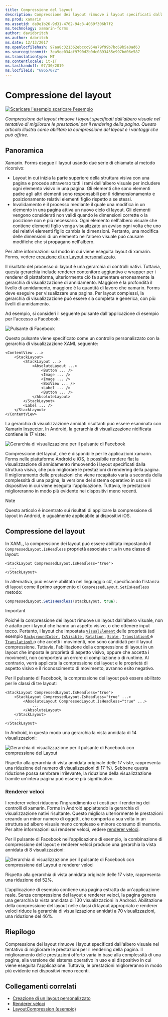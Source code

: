 ```yaml
---
title: Compressione del layout
description: Compressione dei layout rimuove i layout specificati dall'albero visuale nel tentativo di migliorare le prestazioni per il rendering della pagina. Questo articolo illustra come abilitare la compressione del layout e i vantaggi che può offrire.
ms.prod: xamarin
ms.assetid: da9e1b26-9d31-4762-94c3-4039f306b7f2
ms.technology: xamarin-forms
author: davidbritch
ms.author: dabritch
ms.date: 12/13/2017
ms.openlocfilehash: 97aa8c321362ebccc954a79f99b7bc69b5a0ad63
ms.sourcegitcommit: 3ea9ee034af9790d2b0dc0893435e997bd06e587
ms.translationtype: MT
ms.contentlocale: it-IT
ms.lasthandoff: 07/30/2019
ms.locfileid: "68657072"
---
```

# <a name="layout-compression"></a>Compressione del layout

[![Scaricare l'esempio](~/media/shared/download.png) scaricare l'esempio](https://docs.microsoft.com/samples/xamarin/xamarin-forms-samples/userinterface-layoutcompression)

_Compressione dei layout rimuove i layout specificati dall'albero visuale nel tentativo di migliorare le prestazioni per il rendering della pagina. Questo articolo illustra come abilitare la compressione del layout e i vantaggi che può offrire._

## <a name="overview"></a>Panoramica

Xamarin. Forms esegue il layout usando due serie di chiamate al metodo ricorsivo:

- Layout in cui inizia la parte superiore della struttura visiva con una pagina e procede attraverso tutti i rami dell'albero visuale per includere ogni elemento visivo in una pagina. Gli elementi che sono elementi padre agli altri elementi sono responsabili per il ridimensionamento e posizionamento relativi elementi figlio rispetto a se stessi.
- Invalidamento è il processo mediante il quale una modifica in un elemento in una pagina attiva un nuovo ciclo di layout. Gli elementi vengono considerati non validi quando le dimensioni corrette o la posizione non è più necessario. Ogni elemento nell'albero visuale che contiene elementi figlio venga visualizzato un avviso ogni volta che uno dei relativi elementi figlio cambia le dimensioni. Pertanto, una modifica delle dimensioni di un elemento nell'albero visuale può causare modifiche che si propagano nell'albero.

Per altre informazioni sul modo in cui viene eseguita layout di xamarin. Forms, vedere [creazione di un Layout personalizzato](~/xamarin-forms/user-interface/layouts/custom.md).

Il risultato del processo di layout è una gerarchia di controlli nativi. Tuttavia, questa gerarchia include renderer contenitore aggiuntivo e wrapper per i renderer di piattaforma, ulteriormente ciò fa aumentare erroneamente la gerarchia di visualizzazione di annidamento. Maggiore è la profondità il livello di annidamento, maggiore è la quantità di lavoro che xamarin. Forms deve eseguire per visualizzare una pagina. Per layout complessi, la gerarchia di visualizzazione può essere sia completa e generica, con più livelli di annidamento.

Ad esempio, si consideri il seguente pulsante dall'applicazione di esempio per l'accesso a Facebook:

![](layout-compression-images/facebook-button.png "Pulsante di Facebook")

Questo pulsante viene specificato come un controllo personalizzato con la gerarchia di visualizzazione XAML seguente:

```xaml
<ContentView ...>
    <StackLayout>
        <StackLayout ...>
            <AbsoluteLayout ...>
                <Button ... />    
                <Image ... />
                <Image ... />
                <BoxView ... />
                <Label ... />
                <Button ... />
            </AbsoluteLayout>
        </StackLayout>
        <Label ... />
    </StackLayout>    
</ContentView>
```

La gerarchia di visualizzazione annidati risultanti può essere esaminata con [Xamarin Inspector](~/tools/inspector/index.md). In Android, la gerarchia di visualizzazione nidificata contiene le 17 viste:

![](layout-compression-images/no-compression.png "Gerarchia di visualizzazione per il pulsante di Facebook")

Compressione del layout, che è disponibile per le applicazioni xamarin. Forms nelle piattaforme Android e iOS, è possibile rendere flat la visualizzazione di annidamento rimuovendo i layout specificati dalla struttura visiva, che può migliorare le prestazioni di rendering della pagina. Il miglioramento delle prestazioni che viene recapitato varia a seconda della complessità di una pagina, la versione del sistema operativo in uso e il dispositivo in cui viene eseguita l'applicazione. Tuttavia, le prestazioni miglioreranno in modo più evidente nei dispositivi meno recenti.

> [!NOTE]
> Questo articolo è incentrato sui risultati di applicare la compressione di layout in Android, è ugualmente applicabile ai dispositivi iOS.

## <a name="layout-compression"></a>Compressione del layout

In XAML, la compressione dei layout può essere abilitata impostando il `CompressedLayout.IsHeadless` proprietà associata `true` in una classe di layout:

```xaml
<StackLayout CompressedLayout.IsHeadless="true">
  ...
</StackLayout>   
```

In alternativa, può essere abilitata nel linguaggio c#, specificando l'istanza di layout come il primo argomento di `CompressedLayout.SetIsHeadless` metodo:

```csharp
CompressedLayout.SetIsHeadless(stackLayout, true);
```

> [!IMPORTANT]
> Poiché la compressione dei layout rimuove un layout dall'albero visuale, non è adatto per i layout che hanno un aspetto visivo, o che ottenere input tocco. Pertanto, i layout che impostata [ `VisualElement` ](xref:Xamarin.Forms.VisualElement) delle proprietà (ad esempio [ `BackgroundColor` ](xref:Xamarin.Forms.VisualElement.BackgroundColor), [ `IsVisible` ](xref:Xamarin.Forms.VisualElement.IsVisible), [ `Rotation` ](xref:Xamarin.Forms.VisualElement.Rotation), [ `Scale` ](xref:Xamarin.Forms.VisualElement.Scale), [ `TranslationX` ](xref:Xamarin.Forms.VisualElement.TranslationX) e [ `TranslationY` ](xref:Xamarin.Forms.VisualElement.TranslationY) o che accetti i movimenti, non sono candidati per il layout compressione. Tuttavia, l'abilitazione della compressione di layout in un layout che imposta le proprietà di aspetto visivo, oppure che accetta i movimenti, non comporterà un errore di compilazione o di runtime. Al contrario, verrà applicata la compressione dei layout e le proprietà di aspetto visivo e il riconoscimento di movimento, avranno esito negativo.

Per il pulsante di Facebook, la compressione dei layout può essere abilitato per le classi di tre layout:

```xaml
<StackLayout CompressedLayout.IsHeadless="true">
    <StackLayout CompressedLayout.IsHeadless="true" ...>
        <AbsoluteLayout CompressedLayout.IsHeadless="true" ...>
            ...
        </AbsoluteLayout>
    </StackLayout>
    ...
</StackLayout>  
```

In Android, in questo modo una gerarchia la vista annidata di 14 visualizzazioni:

![](layout-compression-images/layout-compression.png "Gerarchia di visualizzazione per il pulsante di Facebook con compressione del Layout")

Rispetto alla gerarchia di vista annidata originale delle 17 viste, rappresenta una riduzione del numero di visualizzazioni di 17 %). Sebbene questa riduzione possa sembrare irrilevante, la riduzione della visualizzazione tramite un'intera pagina può essere più significativo.

### <a name="fast-renderers"></a>Renderer veloci

I renderer veloci riducono l'ingrandimento e i costi per il rendering dei controlli di xamarin. Forms in Android appiattendo la gerarchia di visualizzazione nativi risultante. Questo migliora ulteriormente le prestazioni creando un minor numero di oggetti, che comporta a sua volta in un struttura ad albero visuale meno complesso e minore consumo di memoria. Per altre informazioni sui renderer veloci, vedere [renderer veloci](~/xamarin-forms/internals/fast-renderers.md).

Per il pulsante di Facebook nell'applicazione di esempio, la combinazione di compressione del layout e renderer veloci produce una gerarchia la vista annidata di 8 visualizzazioni:

![](layout-compression-images/layout-compression-with-fast-renderers.png "Gerarchia di visualizzazione per il pulsante di Facebook con compressione del Layout e renderer veloci")

Rispetto alla gerarchia di vista annidata originale delle 17 viste, rappresenta una riduzione del 52%.

L'applicazione di esempio contiene una pagina estratta da un'applicazione reale. Senza compressione del layout e renderer veloci, la pagina genera una gerarchia la vista annidata di 130 visualizzazioni in Android. Abilitazione della compressione del layout nelle classi di layout appropriato e renderer veloci riduce la gerarchia di visualizzazione annidati a 70 visualizzazioni, una riduzione del 46%.

## <a name="summary"></a>Riepilogo

Compressione dei layout rimuove i layout specificati dall'albero visuale nel tentativo di migliorare le prestazioni per il rendering della pagina. Il miglioramento delle prestazioni offerto varia in base alla complessità di una pagina, alla versione del sistema operativo in uso e al dispositivo in cui viene eseguita l'applicazione. Tuttavia, le prestazioni miglioreranno in modo più evidente nei dispositivi meno recenti.


## <a name="related-links"></a>Collegamenti correlati

- [Creazione di un layout personalizzato](~/xamarin-forms/user-interface/layouts/custom.md)
- [Renderer veloci](~/xamarin-forms/internals/fast-renderers.md)
- [LayoutCompression (esempio)](https://docs.microsoft.com/samples/xamarin/xamarin-forms-samples/userinterface-layoutcompression)
